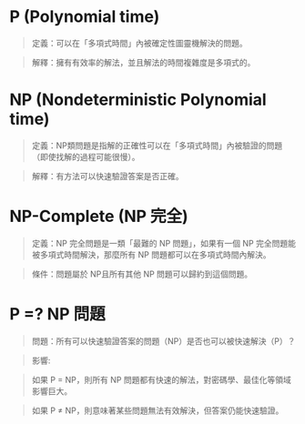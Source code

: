 ﻿# P (Polynomial time)
>定義：可以在「多項式時間」內被確定性圖靈機解決的問題。


>解釋：擁有有效率的解法，並且解法的時間複雜度是多項式的。
# NP (Nondeterministic Polynomial time)
>定義：NP類問題是指解的正確性可以在「多項式時間」內被驗證的問題（即使找解的過程可能很慢）。


>解釋：有方法可以快速驗證答案是否正確。
# NP-Complete (NP 完全)
>定義：NP 完全問題是一類「最難的 NP 問題」，如果有一個 NP 完全問題能被多項式時間解決，那麼所有 NP 問題都可以在多項式時間內解決。


>條件：問題屬於 NP且所有其他 NP 問題可以歸約到這個問題。
# P =? NP 問題
>問題：所有可以快速驗證答案的問題（NP）是否也可以被快速解決（P）？


>影響:


>如果 P = NP，則所有 NP 問題都有快速的解法，對密碼學、最佳化等領域影響巨大。


>如果 P ≠ NP，則意味著某些問題無法有效解決，但答案仍能快速驗證。

